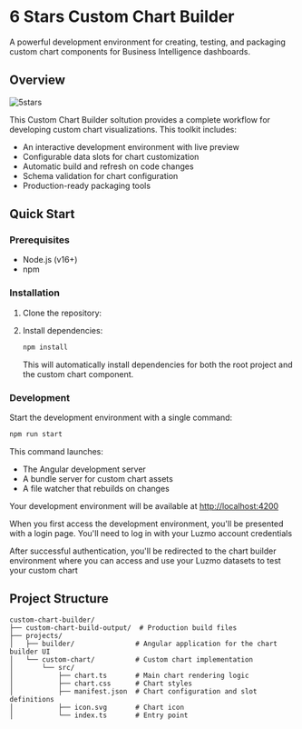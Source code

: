 # 6 Stars Custom Chart Builder

A powerful development environment for creating, testing, and packaging custom chart components for Business Intelligence dashboards.

## Overview

![5stars](https://github.com/user-attachments/assets/fd85d4bb-475e-40c3-835c-70b39cefa71f)

This Custom Chart Builder soltution provides a complete workflow for developing custom chart visualizations. This toolkit includes:

- An interactive development environment with live preview
- Configurable data slots for chart customization
- Automatic build and refresh on code changes
- Schema validation for chart configuration
- Production-ready packaging tools

## Quick Start

### Prerequisites

- Node.js (v16+)
- npm

### Installation

1. Clone the repository:

2. Install dependencies:
   ```bash
   npm install
   ```
   
   This will automatically install dependencies for both the root project and the custom chart component.

### Development

Start the development environment with a single command:

```bash
npm run start
```

This command launches:
- The Angular development server
- A bundle server for custom chart assets
- A file watcher that rebuilds on changes

Your development environment will be available at [http://localhost:4200](http://localhost:4200)


When you first access the development environment, you'll be presented with a login page. You'll need to log in with your Luzmo account credentials

After successful authentication, you'll be redirected to the chart builder environment where you can access and use your Luzmo datasets to test your custom chart

## Project Structure

```
custom-chart-builder/
├── custom-chart-build-output/  # Production build files
├── projects/
│   ├── builder/               # Angular application for the chart builder UI
│   └── custom-chart/          # Custom chart implementation
│       └── src/
│           ├── chart.ts       # Main chart rendering logic
│           ├── chart.css      # Chart styles
│           ├── manifest.json  # Chart configuration and slot definitions
│           ├── icon.svg       # Chart icon
│           └── index.ts       # Entry point
```
